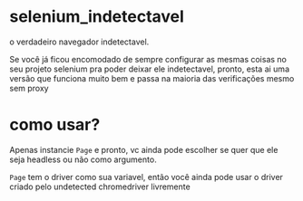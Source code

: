 # selenium_indetectavel
o verdadeiro navegador indetectavel.

Se você já ficou encomodado de sempre configurar as mesmas coisas no seu projeto selenium pra poder deixar ele indetectavel, pronto, esta ai uma versão que funciona muito bem e passa na maioria das verificações mesmo sem proxy

# como usar?
Apenas instancie `Page` e pronto, vc ainda pode escolher se quer que ele seja headless ou não como argumento.

`Page` tem o driver como sua variavel, então você ainda pode usar o driver criado pelo undetected chromedriver livremente
